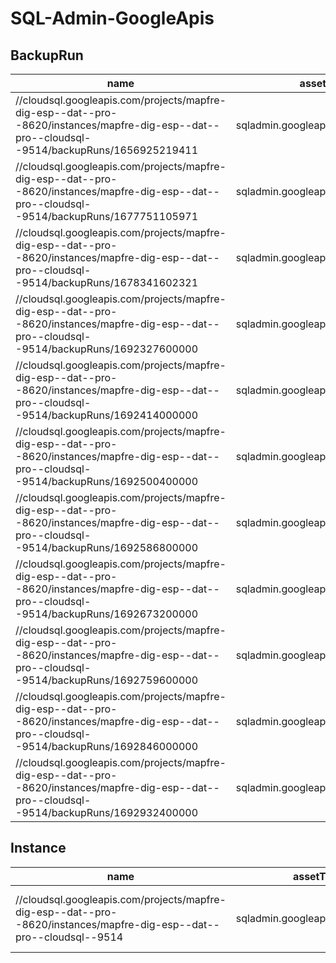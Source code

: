 # SQL-Admin-GoogleApis

## BackupRun

| name                                                                                                                                          | assetType                         | project               | location     | createTime           | state      | organization              | parentFullResourceName                                                                                               | parentAssetType                  |
| --------------------------------------------------------------------------------------------------------------------------------------------- | --------------------------------- | --------------------- | ------------ | -------------------- | ---------- | ------------------------- | -------------------------------------------------------------------------------------------------------------------- | -------------------------------- |
| //cloudsql.googleapis.com/projects/mapfre-dig-esp--dat--pro--8620/instances/mapfre-dig-esp--dat--pro--cloudsql--9514/backupRuns/1656925219411 | sqladmin.googleapis.com/BackupRun | projects/147054572341 | europe-west1 | 2022-07-04T09:00:19Z | SUCCESSFUL | organizations/62664342784 | //cloudsql.googleapis.com/projects/mapfre-dig-esp--dat--pro--8620/instances/mapfre-dig-esp--dat--pro--cloudsql--9514 | sqladmin.googleapis.com/Instance |
| //cloudsql.googleapis.com/projects/mapfre-dig-esp--dat--pro--8620/instances/mapfre-dig-esp--dat--pro--cloudsql--9514/backupRuns/1677751105971 | sqladmin.googleapis.com/BackupRun | projects/147054572341 | eu           | 2023-03-02T09:58:25Z | SUCCESSFUL | organizations/62664342784 | //cloudsql.googleapis.com/projects/mapfre-dig-esp--dat--pro--8620/instances/mapfre-dig-esp--dat--pro--cloudsql--9514 | sqladmin.googleapis.com/Instance |
| //cloudsql.googleapis.com/projects/mapfre-dig-esp--dat--pro--8620/instances/mapfre-dig-esp--dat--pro--cloudsql--9514/backupRuns/1678341602321 | sqladmin.googleapis.com/BackupRun | projects/147054572341 | eu           | 2023-03-09T06:00:02Z | SUCCESSFUL | organizations/62664342784 | //cloudsql.googleapis.com/projects/mapfre-dig-esp--dat--pro--8620/instances/mapfre-dig-esp--dat--pro--cloudsql--9514 | sqladmin.googleapis.com/Instance |
| //cloudsql.googleapis.com/projects/mapfre-dig-esp--dat--pro--8620/instances/mapfre-dig-esp--dat--pro--cloudsql--9514/backupRuns/1692327600000 | sqladmin.googleapis.com/BackupRun | projects/147054572341 | eu           | 2023-08-18T03:00:00Z | SUCCESSFUL | organizations/62664342784 | //cloudsql.googleapis.com/projects/mapfre-dig-esp--dat--pro--8620/instances/mapfre-dig-esp--dat--pro--cloudsql--9514 | sqladmin.googleapis.com/Instance |
| //cloudsql.googleapis.com/projects/mapfre-dig-esp--dat--pro--8620/instances/mapfre-dig-esp--dat--pro--cloudsql--9514/backupRuns/1692414000000 | sqladmin.googleapis.com/BackupRun | projects/147054572341 | eu           | 2023-08-19T03:00:00Z | SUCCESSFUL | organizations/62664342784 | //cloudsql.googleapis.com/projects/mapfre-dig-esp--dat--pro--8620/instances/mapfre-dig-esp--dat--pro--cloudsql--9514 | sqladmin.googleapis.com/Instance |
| //cloudsql.googleapis.com/projects/mapfre-dig-esp--dat--pro--8620/instances/mapfre-dig-esp--dat--pro--cloudsql--9514/backupRuns/1692500400000 | sqladmin.googleapis.com/BackupRun | projects/147054572341 | eu           | 2023-08-20T03:00:00Z | SUCCESSFUL | organizations/62664342784 | //cloudsql.googleapis.com/projects/mapfre-dig-esp--dat--pro--8620/instances/mapfre-dig-esp--dat--pro--cloudsql--9514 | sqladmin.googleapis.com/Instance |
| //cloudsql.googleapis.com/projects/mapfre-dig-esp--dat--pro--8620/instances/mapfre-dig-esp--dat--pro--cloudsql--9514/backupRuns/1692586800000 | sqladmin.googleapis.com/BackupRun | projects/147054572341 | eu           | 2023-08-21T03:00:00Z | SUCCESSFUL | organizations/62664342784 | //cloudsql.googleapis.com/projects/mapfre-dig-esp--dat--pro--8620/instances/mapfre-dig-esp--dat--pro--cloudsql--9514 | sqladmin.googleapis.com/Instance |
| //cloudsql.googleapis.com/projects/mapfre-dig-esp--dat--pro--8620/instances/mapfre-dig-esp--dat--pro--cloudsql--9514/backupRuns/1692673200000 | sqladmin.googleapis.com/BackupRun | projects/147054572341 | eu           | 2023-08-22T03:00:00Z | SUCCESSFUL | organizations/62664342784 | //cloudsql.googleapis.com/projects/mapfre-dig-esp--dat--pro--8620/instances/mapfre-dig-esp--dat--pro--cloudsql--9514 | sqladmin.googleapis.com/Instance |
| //cloudsql.googleapis.com/projects/mapfre-dig-esp--dat--pro--8620/instances/mapfre-dig-esp--dat--pro--cloudsql--9514/backupRuns/1692759600000 | sqladmin.googleapis.com/BackupRun | projects/147054572341 | eu           | 2023-08-23T03:00:00Z | SUCCESSFUL | organizations/62664342784 | //cloudsql.googleapis.com/projects/mapfre-dig-esp--dat--pro--8620/instances/mapfre-dig-esp--dat--pro--cloudsql--9514 | sqladmin.googleapis.com/Instance |
| //cloudsql.googleapis.com/projects/mapfre-dig-esp--dat--pro--8620/instances/mapfre-dig-esp--dat--pro--cloudsql--9514/backupRuns/1692846000000 | sqladmin.googleapis.com/BackupRun | projects/147054572341 | eu           | 2023-08-24T03:00:00Z | SUCCESSFUL | organizations/62664342784 | //cloudsql.googleapis.com/projects/mapfre-dig-esp--dat--pro--8620/instances/mapfre-dig-esp--dat--pro--cloudsql--9514 | sqladmin.googleapis.com/Instance |
| //cloudsql.googleapis.com/projects/mapfre-dig-esp--dat--pro--8620/instances/mapfre-dig-esp--dat--pro--cloudsql--9514/backupRuns/1692932400000 | sqladmin.googleapis.com/BackupRun | projects/147054572341 | eu           | 2023-08-25T03:00:00Z | RUNNING    | organizations/62664342784 | //cloudsql.googleapis.com/projects/mapfre-dig-esp--dat--pro--8620/instances/mapfre-dig-esp--dat--pro--cloudsql--9514 | sqladmin.googleapis.com/Instance |

## Instance

| name                                                                                                                 | assetType                        | project               | displayName                              | location     | createTime           | state    | organization              | parentFullResourceName                                                        | parentAssetType                             |
| -------------------------------------------------------------------------------------------------------------------- | -------------------------------- | --------------------- | ---------------------------------------- | ------------ | -------------------- | -------- | ------------------------- | ----------------------------------------------------------------------------- | ------------------------------------------- |
| //cloudsql.googleapis.com/projects/mapfre-dig-esp--dat--pro--8620/instances/mapfre-dig-esp--dat--pro--cloudsql--9514 | sqladmin.googleapis.com/Instance | projects/147054572341 | mapfre-dig-esp--dat--pro--cloudsql--9514 | europe-west1 | 2022-04-07T09:38:17Z | RUNNABLE | organizations/62664342784 | //cloudresourcemanager.googleapis.com/projects/mapfre-dig-esp--dat--pro--8620 | cloudresourcemanager.googleapis.com/Project |